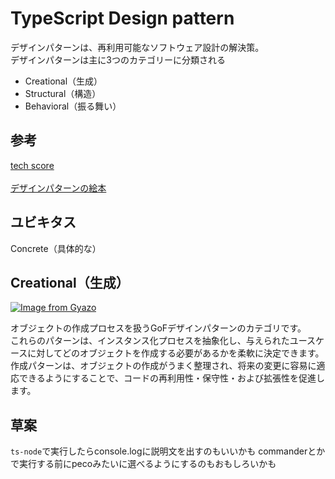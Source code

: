 # TypeScript Design pattern

デザインパターンは、再利用可能なソフトウェア設計の解決策。  
デザインパターンは主に3つのカテゴリーに分類される

- Creational（生成）
- Structural（構造）
- Behavioral（振る舞い）

## 参考

[tech score](https://www.techscore.com/tech/DesignPattern/)  
[](https://zenn.dev/mossan_hoshi/books/84487f17784b44/viewer/part1_creational)  
[デザインパターンの絵本](https://zenn.dev/mossan_hoshi/books/84487f17784b44)

## ユビキタス

Concrete（具体的な）

## Creational（生成）
[![Image from Gyazo](https://i.gyazo.com/9ca9e118bcb747e9aafff8e4b5bf4105.png)](https://gyazo.com/9ca9e118bcb747e9aafff8e4b5bf4105)

オブジェクトの作成プロセスを扱うGoFデザインパターンのカテゴリです。  
これらのパターンは、インスタンス化プロセスを抽象化し、与えられたユースケースに対してどのオブジェクトを作成する必要があるかを柔軟に決定できます。  
作成パターンは、オブジェクトの作成がうまく整理され、将来の変更に容易に適応できるようにすることで、コードの再利用性・保守性・および拡張性を促進します。

## 草案

`ts-node`で実行したらconsole.logに説明文を出すのもいいかも
commanderとかで実行する前にpecoみたいに選べるようにするのもおもしろいかも